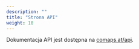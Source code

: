 ```yaml
---
description: ""
title: "Strona API"
weight: 10
---
```


Dokumentacja API jest dostępna na [comaps.at/api](https://comaps.at/api).
